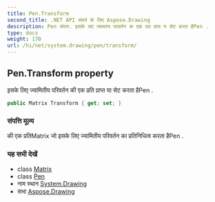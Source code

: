 ```yaml
---
title: Pen.Transform
second_title: .NET API संदर्भ के लिए Aspose.Drawing
description: Pen संपत्त. इसके लए ज्यमतय परवर्तन क एक प्रत प्रप्त य सेट करत हैPen .
type: docs
weight: 170
url: /hi/net/system.drawing/pen/transform/
---
```

## Pen.Transform property

इसके लिए ज्यामितीय परिवर्तन की एक प्रति प्राप्त या सेट करता हैPen .

```csharp
public Matrix Transform { get; set; }
```

### संपत्ति मूल्य

की एक प्रतिMatrix जो इसके लिए ज्यामितीय परिवर्तन का प्रतिनिधित्व करता हैPen .

### यह सभी देखें

* class [Matrix](../../../system.drawing.drawing2d/matrix/)
* class [Pen](../)
* नाम स्थान [System.Drawing](../../pen/)
* सभा [Aspose.Drawing](../../../)


